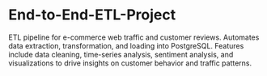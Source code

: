 # End-to-End-ETL-Project
ETL pipeline for e-commerce web traffic and customer reviews. Automates data extraction, transformation, and loading into PostgreSQL. Features include data cleaning, time-series analysis, sentiment analysis, and visualizations to drive insights on customer behavior and traffic patterns.
